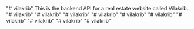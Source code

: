 "# vilakrib" This is the backend API for a real estate website called Vilakrib.
"# vilakrib" 
"# vilakrib" 
"# vilakrib" 
"# vilakrib" 
"# vilakrib" 
"# vilakrib" 
"# vilakrib" 
"# vilakrib" 
"# vilakrib" 
"# vilakrib" 
